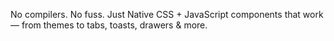 No compilers. No fuss. Just Native CSS + JavaScript components that work — from themes to tabs, toasts, drawers & more.

